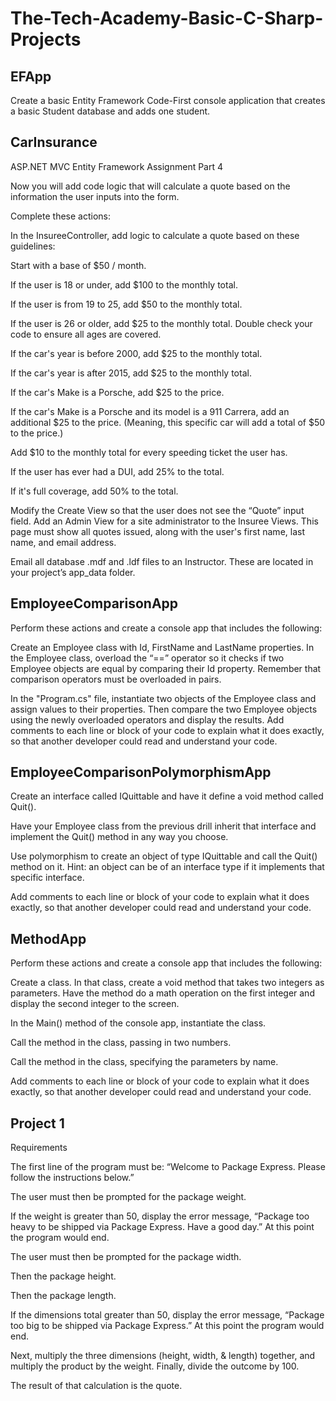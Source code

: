 # The-Tech-Academy-Basic-C-Sharp-Projects
## EFApp
Create a basic Entity Framework Code-First console application that creates a basic Student database and adds one student.

## CarInsurance
ASP.NET MVC Entity Framework Assignment Part 4

Now you will add code logic that will calculate a quote based on the information the user inputs into the form.

Complete these actions:

In the InsureeController, add logic to calculate a quote based on these guidelines:

Start with a base of $50 / month.

If the user is 18 or under, add $100 to the monthly total.

If the user is from 19 to 25, add $50 to the monthly total.

If the user is 26 or older, add $25 to the monthly total. Double check your code to ensure all ages are covered.

If the car's year is before 2000, add $25 to the monthly total.

If the car's year is after 2015, add $25 to the monthly total.

If the car's Make is a Porsche, add $25 to the price.

If the car's Make is a Porsche and its model is a 911 Carrera, add an additional $25 to the price. (Meaning, this specific car will add a total of $50 to the price.)

Add $10 to the monthly total for every speeding ticket the user has.

If the user has ever had a DUI, add 25% to the total.

If it's full coverage, add 50% to the total.

Modify the Create View so that the user does not see the “Quote” input field. Add an Admin View for a site administrator to the Insuree Views. This page must show all quotes issued, along with the user's first name, last name, and email address.

Email all database .mdf and .ldf files to an Instructor. These are located in your project’s app_data folder.

## EmployeeComparisonApp
Perform these actions and create a console app that includes the following:

Create an Employee class with Id, FirstName and LastName properties. 
In the Employee class, overload the “==” operator so it checks if two Employee objects are equal by comparing their Id property. Remember that comparison operators must be overloaded in pairs. 

In the "Program.cs" file, instantiate two objects of the Employee class and assign values to their properties. Then compare the two Employee objects using the newly overloaded operators and display the results.
Add comments to each line or block of your code to explain what it does exactly, so that another developer could read and understand your code.

## EmployeeComparisonPolymorphismApp
Create an interface called IQuittable and have it define a void method called Quit().

Have your Employee class from the previous drill inherit that interface and implement the Quit() method in any way you choose.

Use polymorphism to create an object of type IQuittable and call the Quit() method on it. Hint: an object can be of an interface type if it implements that specific interface.

Add comments to each line or block of your code to explain what it does exactly, so that another developer could read and understand your code. 


## MethodApp
Perform these actions and create a console app that includes the following:

Create a class. In that class, create a void method that takes two integers as parameters. Have the method do a math operation on the first integer and display the second integer to the screen. 

In the Main() method of the console app, instantiate the class.

Call the method in the class, passing in two numbers. 

Call the method in the class, specifying the parameters by name.

Add comments to each line or block of your code to explain what it does exactly, so that another developer could read and understand your code.

## Project 1
Requirements

The first line of the program must be: “Welcome to Package Express. Please follow the instructions below.”

The user must then be prompted for the package weight.

If the weight is greater than 50, display the error message, “Package too heavy to be shipped via Package Express. Have a good day.” At this point the program would end.

The user must then be prompted for the package width.

Then the package height.

Then the package length.

If the dimensions total greater than 50, display the error message, “Package too big to be shipped via Package Express.” At this point the program would end.

Next, multiply the three dimensions (height, width, & length) together, and multiply the product by the weight. Finally, divide the outcome by 100.

The result of that calculation is the quote.
